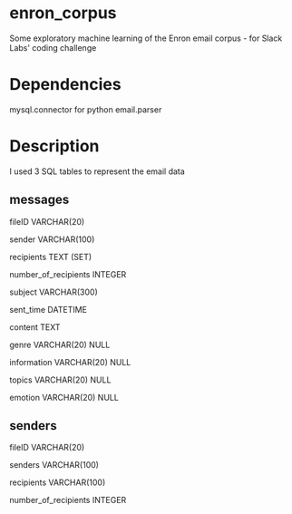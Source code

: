 # enron_corpus
Some exploratory machine learning of the Enron email corpus - for Slack Labs' coding challenge

# Dependencies
mysql.connector for python
email.parser

# Description

I used 3 SQL tables to represent the email data

## messages
fileID         VARCHAR(20)

sender         VARCHAR(100)

recipients     TEXT (SET)

number_of_recipients INTEGER

subject        VARCHAR(300)

sent_time      DATETIME

content        TEXT

genre          VARCHAR(20) NULL

information    VARCHAR(20) NULL

topics         VARCHAR(20) NULL

emotion        VARCHAR(20) NULL


## senders
fileID         VARCHAR(20)

senders        VARCHAR(100)

recipients     VARCHAR(100)

number_of_recipients INTEGER
